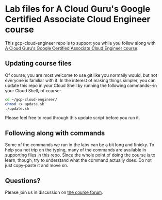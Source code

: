 # Lab files for A Cloud Guru's Google Certified Associate Cloud Engineer course

This gcp-cloud-engineer repo is to support you while you follow along with [A Cloud Guru's Google Certified Associate Cloud Engineer course](https://acloud.guru/learn/gcp-certified-associate-cloud-engineer).

<!-- markdownlint-disable MD012 MD026 -->


## Updating course files

Of course, you are most welcome to use git like you normally would, but not everyone is familiar with it.  In the interest of making things simpler, you can update this repo in your Cloud Shell by running the following commands--in your Cloud Shell, of course:

```bash
cd ~/gcp-cloud-engineer/
chmod +x update.sh
./update.sh
```

Please feel free to read through this update script before you run it.


## Following along with commands

Some of the commands we run in the labs can be a bit long and finicky.  To help you not trip on the typing, many of the commands are available in supporting files in this repo.  Since the whole point of doing the course is to learn, though, try to understand what the command actually does.  Do not just copy-paste it and move on.


## Questions?

Please join us in discussion on [the course forum](https://acloud.guru/forums/gcp-certified-associate-cloud-engineer/).
